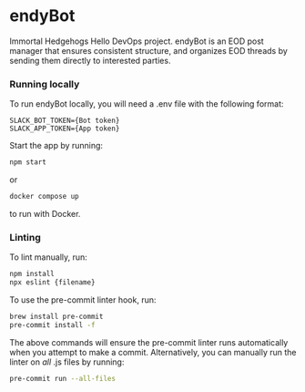 # endyBot
Immortal Hedgehogs Hello DevOps project. endyBot is an EOD post manager that ensures consistent structure, and organizes EOD threads by sending them directly to interested parties.

### Running locally
To run endyBot locally, you will need a .env file with the following format:

```
SLACK_BOT_TOKEN={Bot token}
SLACK_APP_TOKEN={App token}
```

Start the app by running:

```bash
npm start
```

or 

```bash
docker compose up
```

to run with Docker.

### Linting
To lint manually, run: 
```bash
npm install
npx eslint {filename}
```

To use the pre-commit linter hook, run:
```bash
brew install pre-commit
pre-commit install -f
```

The above commands will ensure the pre-commit linter runs automatically when you attempt to make a commit.
Alternatively, you can manually run the linter on _all_ .js files by running:
```bash
pre-commit run --all-files
```